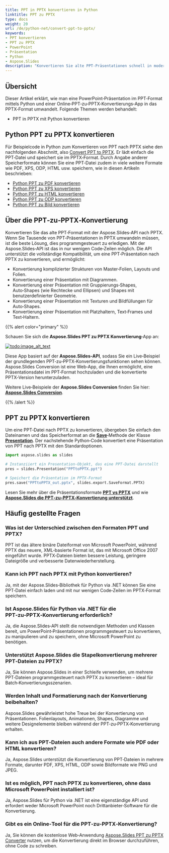 ```yaml
---
title: PPT in PPTX konvertieren in Python
linktitle: PPT zu PPTX
type: docs
weight: 20
url: /de/python-net/convert-ppt-to-pptx/
keywords:
- PPT konvertieren
- PPT zu PPTX
- PowerPoint
- Präsentation
- Python
- Aspose.Slides
description: "Konvertieren Sie alte PPT‑Präsentationen schnell in modernes PPTX in Python mit Aspose.Slides – klare Anleitung, kostenlose Codebeispiele, ohne Microsoft Office‑Abhängigkeit."
---
```


## **Übersicht**

Dieser Artikel erklärt, wie man eine PowerPoint‑Präsentation im PPT‑Format mittels Python und einer Online‑PPT‑zu‑PPTX‑Konvertierungs‑App in das PPTX‑Format umwandelt. Folgende Themen werden behandelt:

- PPT in PPTX mit Python konvertieren

## **Python PPT zu PPTX konvertieren**

Für Beispielcode in Python zum Konvertieren von PPT nach PPTX siehe den nachfolgenden Abschnitt, also [Convert PPT to PPTX](#convert-ppt-to-pptx). Er lädt einfach die PPT‑Datei und speichert sie im PPTX‑Format. Durch Angabe anderer Speicherformate können Sie eine PPT‑Datei zudem in viele weitere Formate wie PDF, XPS, ODP, HTML usw. speichern, wie in diesen Artikeln beschrieben:

- [Python PPT zu PDF konvertieren](https://docs.aspose.com/slides/python-net/convert-powerpoint-to-pdf/)
- [Python PPT zu XPS konvertieren](https://docs.aspose.com/slides/python-net/convert-powerpoint-to-xps/)
- [Python PPT zu HTML konvertieren](https://docs.aspose.com/slides/python-net/convert-powerpoint-to-html/)
- [Python PPT zu ODP konvertieren](https://docs.aspose.com/slides/python-net/save-presentation/)
- [Python PPT zu Bild konvertieren](https://docs.aspose.com/slides/python-net/convert-powerpoint-to-png/)

## **Über die PPT‑zu‑PPTX‑Konvertierung**
Konvertieren Sie das alte PPT‑Format mit der Aspose.Slides‑API nach PPTX. Wenn Sie Tausende von PPT‑Präsentationen in PPTX umwandeln müssen, ist die beste Lösung, dies programmgesteuert zu erledigen. Mit der Aspose.Slides‑API ist das in nur wenigen Code‑Zeilen möglich. Die API unterstützt die vollständige Kompatibilität, um eine PPT‑Präsentation nach PPTX zu konvertieren, und ermöglicht:

- Konvertierung komplizierter Strukturen von Master‑Folien, Layouts und Folien.
- Konvertierung einer Präsentation mit Diagrammen.
- Konvertierung einer Präsentation mit Gruppierungs‑Shapes, Auto‑Shapes (wie Rechtecke und Ellipsen) und Shapes mit benutzerdefinierter Geometrie.
- Konvertierung einer Präsentation mit Texturen und Bildfüllungen für Auto‑Shapes.
- Konvertierung einer Präsentation mit Platzhaltern, Text‑Frames und Text‑Haltern.

{{% alert color="primary" %}}

Schauen Sie sich die **Aspose.Slides PPT zu PPTX Konvertierung**‑App an:

[](https://products.aspose.app/slides/conversion/ppt-to-pptx)

[![todo:image_alt_text](ppt-to-pptx.png)](https://products.aspose.app/slides/conversion/ppt-to-pptx)

Diese App basiert auf der **Aspose.Slides‑API**, sodass Sie ein Live‑Beispiel der grundlegenden PPT‑zu‑PPTX‑Konvertierungsfunktionen sehen können. Aspose.Slides Conversion ist eine Web‑App, die Ihnen ermöglicht, eine Präsentationsdatei im PPT‑Format hochzuladen und die konvertierte PPTX‑Version herunterzuladen.

Weitere Live‑Beispiele der **Aspose.Slides Conversion** finden Sie hier: [**Aspose.Slides Conversion**](https://products.aspose.app/slides/conversion/).

{{% /alert %}}

## **PPT zu PPTX konvertieren**
Um eine PPT‑Datei nach PPTX zu konvertieren, übergeben Sie einfach den Dateinamen und das Speicherformat an die [**Save**](https://reference.aspose.com/slides/python-net/aspose.slides/presentation/)‑Methode der Klasse [**Presentation**](https://reference.aspose.com/slides/python-net/aspose.slides/presentation/). Der nachstehende Python‑Code konvertiert eine Präsentation von PPT nach PPTX mit den Standardoptionen.

```python
import aspose.slides as slides

# Instanziiert ein Presentation‑Objekt, das eine PPT‑Datei darstellt
pres = slides.Presentation("PPTtoPPTX.ppt")

# Speichert die Präsentation im PPTX‑Format
pres.save("PPTtoPPTX_out.pptx", slides.export.SaveFormat.PPTX)
```

Lesen Sie mehr über die Präsentationsformate [**PPT vs PPTX**](/slides/de/python-net/ppt-vs-pptx/) und wie [**Aspose.Slides die PPT‑zu‑PPTX‑Konvertierung unterstützt**](/slides/de/python-net/convert-ppt-to-pptx/).

## Häufig gestellte Fragen

### **Was ist der Unterschied zwischen den Formaten PPT und PPTX?**

PPT ist das ältere binäre Dateiformat von Microsoft PowerPoint, während PPTX das neuere, XML‑basierte Format ist, das mit Microsoft Office 2007 eingeführt wurde. PPTX‑Dateien bieten bessere Leistung, geringere Dateigröße und verbesserte Datenwiederherstellung.

### **Kann ich PPT nach PPTX mit Python konvertieren?**

Ja, mit der Aspose.Slides‑Bibliothek für Python via .NET können Sie eine PPT‑Datei einfach laden und mit nur wenigen Code‑Zeilen im PPTX‑Format speichern.

### **Ist Aspose.Slides für Python via .NET für die PPT‑zu‑PPTX‑Konvertierung erforderlich?**

Ja, die Aspose.Slides‑API stellt die notwendigen Methoden und Klassen bereit, um PowerPoint‑Präsentationen programmgesteuert zu konvertieren, zu manipulieren und zu speichern, ohne Microsoft PowerPoint zu benötigen.

### **Unterstützt Aspose.Slides die Stapelkonvertierung mehrerer PPT‑Dateien zu PPTX?**

Ja, Sie können Aspose.Slides in einer Schleife verwenden, um mehrere PPT‑Dateien programmgesteuert nach PPTX zu konvertieren – ideal für Batch‑Konvertierungsszenarien.

### **Werden Inhalt und Formatierung nach der Konvertierung beibehalten?**

Aspose.Slides gewährleistet hohe Treue bei der Konvertierung von Präsentationen. Folienlayouts, Animationen, Shapes, Diagramme und weitere Designelemente bleiben während der PPT‑zu‑PPTX‑Konvertierung erhalten.

### **Kann ich aus PPT‑Dateien auch andere Formate wie PDF oder HTML konvertieren?**

Ja, Aspose.Slides unterstützt die Konvertierung von PPT‑Dateien in mehrere Formate, darunter PDF, XPS, HTML, ODP sowie Bildformate wie PNG und JPEG.

### **Ist es möglich, PPT nach PPTX zu konvertieren, ohne dass Microsoft PowerPoint installiert ist?**

Ja, Aspose.Slides für Python via .NET ist eine eigenständige API und erfordert weder Microsoft PowerPoint noch Drittanbieter‑Software für die Konvertierung.

### **Gibt es ein Online‑Tool für die PPT‑zu‑PPTX‑Konvertierung?**

Ja, Sie können die kostenlose Web‑Anwendung [Aspose.Slides PPT zu PPTX Converter](https://products.aspose.app/slides/conversion/ppt-to-pptx) nutzen, um die Konvertierung direkt im Browser durchzuführen, ohne Code zu schreiben.